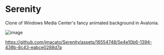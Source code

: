 # Serenity
Clone of Windows Media Center's fancy animated background in Avalonia.

![image](https://github.com/jmacato/Serenity/assets/16554748/efaee0a4-7b3b-4c17-b6a5-708e5138c229)

https://github.com/jmacato/Serenity/assets/16554748/5e4e10b6-1394-438b-8c43-eabce0288d7a
